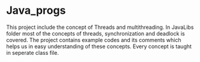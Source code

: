 # Java_progs
This project include the concept of Threads and multithreading.
In JavaLibs folder most of the concepts of threads, synchronization and deadlock is covered.
The project contains example codes and its comments which helps us in easy understanding of these concepts.
Every concept is taught in seperate class file.
